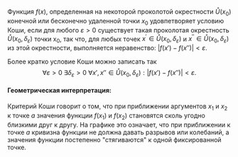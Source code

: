 
Функция $f(x)$, определенная на некоторой проколотой окрестности $\mathring{U}(x_0)$ конечной или бесконечно удаленной точки $x_0$ удовпетворяет условию Коши, если дпя любого $\varepsilon>0$ существует такая проколотая окрестность $\mathring{U}(x_0,\delta_\varepsilon)$ точки х$_0$, так что, для любых точек $x^{\prime}\in\mathring{U}(x_0,\delta_\varepsilon)$ и $x^{\prime\prime}\in\mathring{U}(x_0,\delta_\varepsilon)$ из этой окрестности, выполняется неравенство: $|f(x')-f(x'')|<\varepsilon.$

Более кратко условие Коши можно записать так $$\forall\varepsilon>0\:\exists\delta_\varepsilon>0\:\forall x',x''\in\mathring{U}(x_0,\delta_\varepsilon):|f(x')-f(x'')|<\varepsilon.$$

#### Геометрическая интерпретация:

Критерий Коши говорит о том, что при приближении аргументов $x_1$ и $x_2$ к точке $a$ значения функции $f(x_1)$ и $f(x_2)$ становятся сколь угодно близкими друг к другу. На графике это означает, что при приближении к точке $a$ кривизна функции не должна давать разрывов или колебаний, а значения функции постепенно "стягиваются" к одной фиксированной точке.